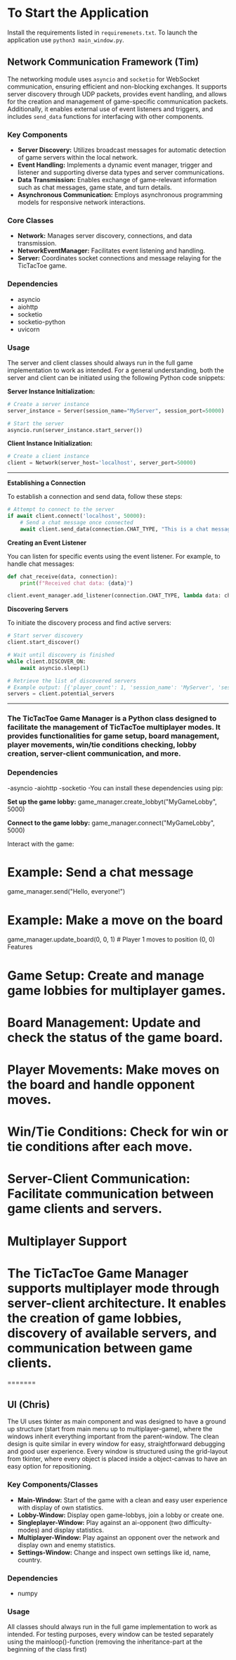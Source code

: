 # To Start the Application
Install the requirements listed in ```requiremenets.txt```. To launch the application use ```python3 main_window.py```.

## Network Communication Framework (Tim)

The networking module uses `asyncio` and `socketio` for WebSocket communication, ensuring efficient and non-blocking exchanges. It supports server discovery through UDP packets, provides event handling, and allows for the creation and management of game-specific communication packets. Additionally, it enables external use of event listeners and triggers, and includes `send_data` functions for interfacing with other components.

### Key Components
- **Server Discovery:** Utilizes broadcast messages for automatic detection of game servers within the local network.
- **Event Handling:** Implements a dynamic event manager, trigger and listener and supporting diverse data types and server communications.
- **Data Transmission:** Enables exchange of game-relevant information such as chat messages, game state, and turn details.
- **Asynchronous Communication:** Employs asynchronous programming models for responsive network interactions.

### Core Classes
- **Network:** Manages server discovery, connections, and data transmission.
- **NetworkEventManager:** Facilitates event listening and handling.
- **Server:** Coordinates socket connections and message relaying for the TicTacToe game.


### Dependencies
- asyncio
- aiohttp
- socketio
- socketio-python
- uvicorn

### Usage
The server and client classes should always run in the full game implementation to work as intended. For a general understanding, both the server and client can be initiated using the following Python code snippets:

**Server Instance Initialization:**
```python
# Create a server instance
server_instance = Server(session_name="MyServer", session_port=50000)

# Start the server
asyncio.run(server_instance.start_server())
```

**Client Instance Initialization:**
```python
# Create a client instance
client = Network(server_host='localhost', server_port=50000)
```
---

**Establishing a Connection**

To establish a connection and send data, follow these steps:
```python
# Attempt to connect to the server
if await client.connect('localhost', 50000):
    # Send a chat message once connected
    await client.send_data(connection.CHAT_TYPE, "This is a chat message")
```

**Creating an Event Listener**

You can listen for specific events using the event listener. For example, to handle chat messages:
```python
def chat_receive(data, connection):
    print(f"Received chat data: {data}")

client.event_manager.add_listener(connection.CHAT_TYPE, lambda data: chat_receive(data, connection))

```

**Discovering Servers**

To initiate the discovery process and find active servers:

```python
# Start server discovery
client.start_discover()

# Wait until discovery is finished
while client.DISCOVER_ON:
    await asyncio.sleep(1)

# Retrieve the list of discovered servers
# Example output: [{'player_count': 1, 'session_name': 'MyServer', 'session_host': '127.0.0.1', 'session_port': 50000}]
servers = client.potential_servers
```
---

### The TicTacToe Game Manager is a Python class designed to facilitate the management of TicTacToe multiplayer modes. It provides functionalities for game setup, board management, player movements, win/tie conditions checking, lobby creation, server-client communication, and more.

### Dependencies
-asyncio
-aiohttp
-socketio
-You can install these dependencies using pip:

**Set up the game lobby:**
game_manager.create_lobbyt("MyGameLobby", 5000)

**Connect to the game lobby:**
game_manager.connect("MyGameLobby", 5000)

Interact with the game:
# Example: Send a chat message
game_manager.send("Hello, everyone!")

# Example: Make a move on the board
game_manager.update_board(0, 0, 1)  # Player 1 moves to position (0, 0)
Features

# Game Setup: Create and manage game lobbies for multiplayer games.
# Board Management: Update and check the status of the game board.
# Player Movements: Make moves on the board and handle opponent moves.
# Win/Tie Conditions: Check for win or tie conditions after each move.
# Server-Client Communication: Facilitate communication between game clients and servers.
# Multiplayer Support
# The TicTacToe Game Manager supports multiplayer mode through server-client architecture. It enables the creation of game lobbies, discovery of available servers, and communication between game clients.





=======

## UI (Chris)

The UI uses tkinter as main component and was designed to have a ground up structure (start from main menu up to multiplayer-game), where the windows inherit everything important from the parent-window. The clean design is quite similar in every window for easy, straightforward debugging and good user experience. Every window is structured using the grid-layout from tkinter, where every object is placed inside a object-canvas to have an easy option for repositioning.

### Key Components/Classes
- **Main-Window:** Start of the game with a clean and easy user experience with display of own statistics.
- **Lobby-Window:** Display open game-lobbys, join a lobby or create one.
- **Singleplayer-Window:** Play against an ai-opponent (two difficulty-modes) and display statistics.
- **Multiplayer-Window:** Play against an opponent over the network and display own and enemy statistics.
- **Settings-Window:** Change and inspect own settings like id, name, country.

### Dependencies
- numpy

### Usage
All classes should always run in the full game implementation to work as intended. For testing purposes, every window can be tested separately using the mainloop()-function (removing the inheritance-part at the beginning of the class first)

